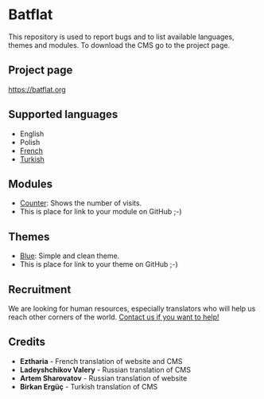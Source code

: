 Batflat
=======

This repository is used to report bugs and to list available languages, themes and modules. To download the CMS go to the project page.

## Project page

https://batflat.org

## Supported languages
* English
* Polish
* [French](https://github.com/Eztharia/batflat)
* [Turkish](https://github.com/pppedant/batflat)

## Modules
* [Counter](https://github.com/michu2k/Counter): Shows the number of visits.
* This is place for link to your module on GitHub ;-)

## Themes
* [Blue](https://github.com/michu2k/Blue): Simple and clean theme.
* This is place for link to your theme on GitHub ;-)

## Recruitment
We are looking for human resources, especially translators who will help us reach other corners of the world.
[Contact us if you want to help!](https://batflat.org/contact)

## Credits

* **Eztharia** - French translation of website and CMS
* **Ladeyshchikov Valery** - Russian translation of CMS
* **Artem Sharovatov** - Russian translation of website
* **Birkan Ergüç** - Turkish translation of CMS
